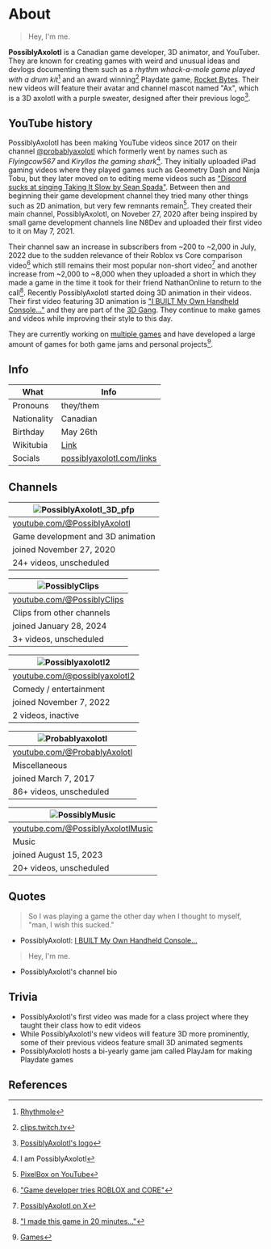 # About

> Hey, I'm me.

**PossiblyAxolotl** is a Canadian game developer, 3D animator, and YouTuber. They are known for creating games with weird and unusual ideas and devlogs documenting them such as a *rhythm whack-a-mole game played with a drum kit*[^rhythmole] and an award winning[^1] Playdate game, [Rocket Bytes](/rocket_bytes). Their new videos will feature their avatar and channel mascot named "Ax", which is a 3D axolotl with a purple sweater, designed after their previous logo[^4].

## YouTube history

PossiblyAxolotl has been making YouTube videos since 2017 on their channel [@probablyaxolotl](https://www.youtube.com/@probablyaxolotl) which formerly went by names such as *Flyingcow567* and *Kiryllos the gaming shark*[^3]. They initially uploaded iPad gaming videos where they played games such as Geometry Dash and Ninja Tobu, but they later moved on to editing meme videos such as ["Discord sucks at singing Taking It Slow by Sean Spada"](https://youtu.be/3ZysA1pPlUk). Between then and beginning their game development channel they tried many other things such as 2D animation, but very few remnants remain[^pixbox]. They created their main channel, PossiblyAxolotl, on Noveber 27, 2020 after being inspired by small game development channels line N8Dev and uploaded their first video to it on May 7, 2021.

Their channel saw an increase in subscribers from ~200 to ~2,000 in July, 2022 due to the sudden relevance of their Roblox vs Core comparison video[^5] which still remains their most popular non-short video[^6] and another increase from ~2,000 to ~8,000 when they uploaded a short in which they made a game in the time it took for their friend NathanOnline to return to the call[^7]. Recently PossiblyAxolotl started doing 3D animation in their videos. Their first video featuring 3D animation is ["I BUILT My Own Handheld Console..."](https://youtu.be/O01qyfwtr_g) and they are part of the [3D Gang](/3d_gang). They continue to make games and videos while improving their style to this day.

They are currently working on [multiple games](/games#upcoming) and have developed a large amount of games for both game jams and personal projects[^8].

## Info

|What|Info|
|----|----|
|Pronouns|they/them|
|Nationality|Canadian|
|Birthday|May 26th|
|Wikitubia|[Link](https://youtube.fandom.com/wiki/PossiblyAxolotl)|
|Socials|[possiblyaxolotl.com/links](https://www.possiblyaxolotl.com/links)|

## Channels
 
|![PossiblyAxolotl_3D_pfp](https://yt3.googleusercontent.com/c-t5ZRWHtxhRDK1iLkD8qkOdjYUzuOb53YFwssqwBcwsAz-l5WxII24BTEdYH9v8O-AkIiWu5g=s176-c-k-c0x00ffffff-no-rj)|
|--------|
|[youtube.com/@PossiblyAxolotl](https://www.youtube.com/@PossiblyAxolotl)|
|Game development and 3D animation|
|joined November 27, 2020|
|24+ videos, unscheduled|

|![PossiblyClips](https://yt3.googleusercontent.com/Qc9HW1jOTstkmR72n3R3IVF0xSxh8UHwNlvIcVqOGQFHIozT5yY8AC7HmPGirpYz2LJ0GFTX=s176-c-k-c0x00ffffff-no-rj)|
|--------|
|[youtube.com/@PossiblyClips](https://www.youtube.com/@PossiblyClips)|
|Clips from other channels|
|joined January 28, 2024|
|3+ videos, unscheduled|

|![Possiblyaxolotl2](https://yt3.googleusercontent.com/3o9tYccuQJM9d2YuNyWLUhlD6fHmNLHV_p0CYDSJuYwSzFa25SOMMXwWnuJ6zZQyG8h4I4CuUyg=s176-c-k-c0x00ffffff-no-rj)|
|--------|
|[youtube.com/@possiblyaxolotl2](https://www.youtube.com/@possiblyaxolotl2)|
|Comedy / entertainment|
|joined November 7, 2022|
|2 videos, inactive||

|![Probablyaxolotl](https://yt3.googleusercontent.com/SLuK0O2XR3-FhrN2efdc--41plEXqqGeUANno7Ik05jODVS4nIksyqgYpLVWTYbcrLDon9DJm5Q=s176-c-k-c0x00ffffff-no-rj)|
|--------|
|[youtube.com/@ProbablyAxolotl](https://www.youtube.com/@ProbablyAxolotl)|
|Miscellaneous|
|joined March 7, 2017|
|86+ videos, unscheduled|

|![PossiblyMusic](https://yt3.googleusercontent.com/puwHKr55X4o-spqrXrxe9SK7xHlgAnmZhr9AJARFjYVn6OF9CRE0ZYJ0DxPD4EzkEBVY6RNvzg=s176-c-k-c0x00ffffff-no-rj)|
|--------|
|[youtube.com/@PossiblyAxolotlMusic](https://www.youtube.com/@PossiblyAxolotlMusic)|
|Music|
|joined August 15, 2023|
|20+ videos, unscheduled|

## Quotes
> So I was playing a game the other day when I thought to myself, "man, I wish this sucked."

- PossiblyAxolotl: [I BUILT My Own Handheld Console... ](https://www.youtube.com/watch?v=O01qyfwtr_g)

> Hey, I'm me.

- PossiblyAxolotl's channel bio

## Trivia

* PossiblyAxolotl's first video was made for a class project where they taught their class how to edit videos
* While PossiblyAxolotl's new videos will feature 3D more prominently, some of their previous videos feature small 3D animated segments
* PossiblyAxolotl hosts a bi-yearly game jam called PlayJam for making Playdate games

## References

[^rhythmole]: [Rhythmole](/rhythmole)
[^1]: [clips.twitch.tv](https://clips.twitch.tv/CloudyAmorphousVelociraptorSpicyBoy-xXgRexoE8wKUuAcJ) 
[^2]: [PossiblyAxolotl's first video - "Making a game in 3 DAYS"](https://youtu.be/xCu3XhY-aHU)
[^3]: I am PossiblyAxolotl
[^4]: [PossiblyAxolotl's logo](/logo)
[^5]: ["Game developer tries ROBLOX and CORE"](https://www.youtube.com/watch?v=IqefwWieKnQ)
[^pixbox]: [PixelBox on YouTube](https://www.youtube.com/@pixelbox3375)
[^6]: [PossiblyAxolotl on X](https://twitter.com/PossiblyAxolotl/status/1746319638366224789)
[^7]: ["I made this game in 20 minutes..."](https://www.youtube.com/shorts/ofaEUU7JxT8)
[^8]: [Games](/games)
